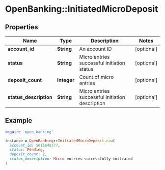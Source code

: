 # OpenBanking::InitiatedMicroDeposit

## Properties

| Name | Type | Description | Notes |
| ---- | ---- | ----------- | ----- |
| **account_id** | **String** | An account ID | [optional] |
| **status** | **String** | Micro entries successful initiation status | [optional] |
| **deposit_count** | **Integer** | Count of micro entries | [optional] |
| **status_description** | **String** | Micro entries successful initiation description | [optional] |

## Example

```ruby
require 'open_banking'

instance = OpenBanking::InitiatedMicroDeposit.new(
  account_id: 5011648377,
  status: Pending,
  deposit_count: 2,
  status_description: Micro entries successfully initiated
)
```

